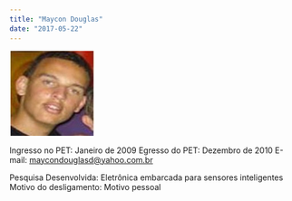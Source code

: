 ```yaml
---
title: "Maycon Douglas"
date: "2017-05-22"
---
```


![](images/Maycon-150x150.jpg)

Ingresso no PET: Janeiro de 2009 Egresso do PET: Dezembro de 2010 E-mail: [maycondouglasd@yahoo.com.br](mailto:maycondouglasd@yahoo.com.br)

Pesquisa Desenvolvida: Eletrônica embarcada para sensores inteligentes Motivo do desligamento: Motivo pessoal
